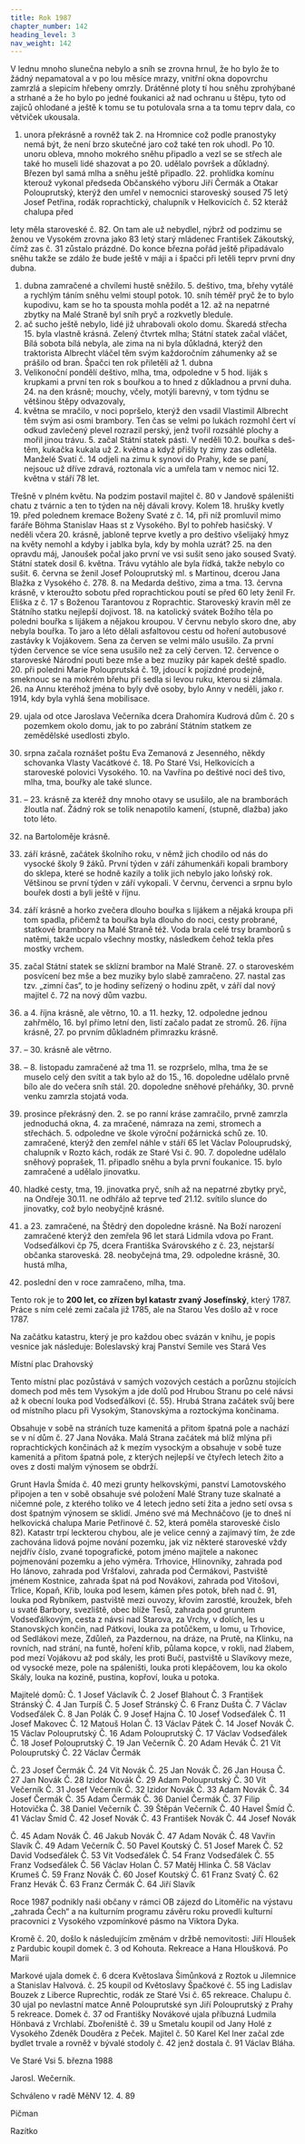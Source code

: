 ```yaml
---
title: Rok 1987
chapter_number: 142
heading_level: 3
nav_weight: 142
---
```




V lednu mnoho slunečna nebylo a sníh se zrovna hrnul, že ho bylo že to žádný nepamatoval a v po­
lou měsíce mrazy, vnitřní okna dopovrchu zamrzlá a slepicím hřebeny omrzly. Drátěnné ploty tí­
hou sněhu zprohýbané a strhané a že ho bylo po jedné foukanici až nad ochranu u štěpu, tyto od
zajíců ohlodané a ještě k tomu se tu potulovala srna a ta tomu teprv dala, co větviček ukousala.
1. unora překrásně a rovněž tak 2. na Hromnice což podle pranostyky nemá být, že není brzo
skutečné jaro což také ten rok uhodl. Po 10. unoru obleva, mnoho mokrého sněhu připadlo a vezl
se se střech ale také ho museli lidé shazovat a po 20. udělalo površek a důkladný.
Březen byl samá mlha a sněhu ještě připadlo. 22. prohlídka komínu kterouž vykonal předseda
Občanského výboru Jiří Čermák a Otakar Polouprutský, kterýž den umřel v nemocnici staroveský
soused 75 letý Josef Petřina, rodák roprachtický, chalupník v Helkovicích č. 52 kteráž chalupa před


lety měla staroveské č. 82. On tam ale už nebydlel, nýbrž od podzimu se ženou ve Vysokém zrovna
jako 83 letý starý mládenec František Zákoutský, čímž zas č. 31 zůstalo prázdné.
Do konce března pořád ještě připadávalo sněhu takže se zdálo že bude ještě v máji a i špačci při­
letěli teprv první dny dubna.
1. dubna zamračené a chvílemi hustě sněžilo. 5. deštivo, tma, břehy vytálé a rychlým táním sněhu
velmi stoupl potok. 10. sníh téměř pryč že to bylo kupodivu, kam se ho ta spousta mohla podět
a 12. až na nepatrné zbytky na Malé Straně byl sníh pryč a rozkvetly bledule.
14. ač sucho ještě nebylo, lidé již uhrabovali okolo domu. Škaredá střecha 15. byla vlastně krásná.
Zelený čtvrtek mlha; Státní statek začal vláčet, Bílá sobota bílá nebyla, ale zima na ni byla důkladná,
kterýž den traktorista Albrecht vláčel těm svým každoročním záhumenky až se prášilo od bran.
Špačci ten rok přiletěli až 1. dubna
20. Velikonoční pondělí deštivo, mlha, tma, odpoledne v 5 hod. liják s krupkami a první ten rok
s bouřkou a to hned z důkladnou a první duha. 24. na den krásně; mouchy, včely, motýli barevný,
v tom týdnu se většinou štěpy odvazovaly,
2. května se mračilo, v noci popršelo, kterýž den vsadil Vlastimil Albrecht těm svým asi osmi
brambory. Ten čas se velmi po lukách rozmohl čert ví odkud zavlečený plevel rozrazil perský, jenž
tvořil rozsáhlé plochy a mořil jinou trávu. 5. začal Státní statek pásti. V neděli 10.2. bouřka s deš­
těm, kukačka kukala už 2. května a když přišly ty zimy zas odletěla. Manželé Svatí č. 14 odjeli na
zimu k synovi do Prahy, kde se paní, nejsouc už dříve zdravá, roztonala víc a umřela tam v nemoc­
nici 12. května v stáří 78 let.

Třešně v plném květu. Na podzim postavil majitel č. 80 v Jandově spáleništi chatu z tvárnic a ten­
to týden na něj dávali krovy. Kolem 18. hrušky kvetly 19. před polednem kremace Boženy Svaté
z č. 14, při níž promluvil mimo faráře Böhma Stanislav Haas st z Vysokého. Byl to pohřeb hasičský.
V neděli včera 20. krásně, jabloně teprve kvetly a pro deštivo všelijaký hmyz na květy nemohl
a kdyby i jablka byla, kdy by mohla uzrát?
25. na den opravdu máj, Janoušek počal jako první ve vsi sušit seno jako soused Svatý. Státní
statek dosil 6. května. Trávu vytáhlo ale byla řídká, takže nebylo co sušit.
6. června se ženil Josef Polouprutský ml. s Martinou, dcerou Jana Blažka z Vysokého č. 278. 8. na
Medarda deštivo, zima a tma. 13. června krásně, v kteroužto sobotu před roprachtickou poutí se
před 60 lety ženil Fr. Eliška z č. 17 s Boženou Tarantovou z Roprachtic. Staroveský kravín měl ze
Státního statku nejlepší dojivost.
18. na katolický svátek Božího těla po poledni bouřka s lijákem a nějakou kroupou. V červnu
nebylo skoro dne, aby nebyla bouřka. To jaro a léto dělali asfaltovou cestu od hoření autobusové
zastávky k Vojákovem. Sena za červen se velmi málo usušilo.
Za první týden července se více sena usušilo než za celý červen.
12. července o staroveské Národní pouti beze mše a bez muziky pár kapek deště spadlo. 20. při
poledni Marie Polouprutská č. 19, jdoucí k pojízdné prodejně, smeknouc se na mokrém břehu při­
sedla si levou ruku, kterou si zlámala.
26. na Annu kteréhož jména to byly dvě osoby, bylo Anny v neděli, jako r. 1914, kdy byla vyhlá­
šena mobilisace.

29. ujala od otce Jaroslava Večerníka dcera Drahomíra Kudrová dům č. 20 s pozemkem okolo
domu, jak to po zabrání Státním statkem ze zemědělské usedlosti zbylo.
3. srpna začala roznášet poštu Eva Zemanová z Jesenného, někdy schovanka Vlasty Vacátkové
č. 18. Po Staré Vsi, Helkovicích a staroveské polovici Vysokého. 10. na Vavřína po deštivé noci deš­
tivo, mlha, tma, bouřky ale také slunce.
20. – 23. krásně za kteréž dny mnoho otavy se usušilo, ale na bramborách žloutla nať. Žádný rok
se tolik nenapotilo kamení, (stupně, dlažba) jako toto léto.


24. na Bartoloměje krásně.
1. září krásně, začátek školního roku, v němž jich chodilo od nás do vysocké školy 9 žáků. První
týden v září záhumenkáři kopali brambory do sklepa, které se hodně kazily a tolik jich nebylo jako
loňský rok. Většinou se první týden v září vykopali. V červnu, červenci a srpnu bylo bouřek dosti
a byli ještě v říjnu.
23. září krásně a horko zvečera dlouho bouřka s lijákem a nějaká kroupa při tom spadla, přičemž
ta bouřka byla dlouho do noci, cesty probrané, statkové brambory na Malé Straně též. Voda brala
celé trsy bramborů s natěmi, takže ucpalo všechny mostky, následkem čehož tekla přes mostky
vrchem.

26. začal Státní statek se sklízní brambor na Malé Straně. 27. o staroveském posvícení bez mše
a bez muziky bylo slabě zamračeno. 27. nastal zas tzv. „zimní čas“, to je hodiny seřízený o hodinu
zpět, v září dal nový majitel č. 72 na nový dům vazbu.
3. a 4. října krásně, ale větrno, 10. a 11. hezky, 12. odpoledne jednou zahřmělo, 16. byl přímo
letní den, listí začalo padat ze stromů. 26. října krásně, 27. po prvním důkladném přimrazku krásně.
28. – 30. krásně ale větrno.

5. – 8. listopadu zamračené až tma 11. se rozpršelo, mlha, tma že se muselo celý den svítit a tak
bylo až do 15., 16. dopoledne udělalo prvně bílo ale do večera sníh stál. 20. dopoledne sněhové
přeháňky, 30. prvně venku zamrzla stojatá voda.
1. prosince překrásný den. 2. se po ranní kráse zamračilo, prvně zamrzla jednoduchá okna, 4. za­
mračené, námraza na zemi, stromech a střechách. 5. odpoledne ve škole výroční požárnická schů­
ze. 10. zamračené, kterýž den zemřel náhle v stáří 65 let Václav Polouprudský, chalupník v Rozto­
kách, rodák ze Staré Vsi č. 90. 7. dopoledne udělalo sněhový poprašek, 11. připadlo sněhu a byla
první foukanice. 15. bylo zamračené a udělalo jinovatku.
18. hladké cesty, tma, 19. jinovatka pryč, sníh až na nepatrné zbytky pryč, na Ondřeje 30.11. ne­
odhřálo až teprve teď 21.12. svítilo slunce do jinovatky, což bylo neobyčjně krásné.
22. a 23. zamračené, na Štědrý den dopoledne krásně. Na Boží narození zamračené kterýž den
zemřela 96 let stará Lidmila vdova po Frant. Vodseďálkovi čp 75, dcera Františka Svárovského
z č. 23, nejstarší občanka staroveská. 28. neobyčejná tma, 29. odpoledne krásně, 30. hustá mlha,
31. poslední den v roce zamračeno, mlha, tma.


Tento rok je to **200 let, co zřízen byl katastr zvaný Josefínský**, který 1787. Práce s ním celé zemi
začala již 1785, ale na Starou Ves došlo až v roce 1787.


Na začátku katastru, který je pro každou obec svázán v knihu, je popis vesnice jak následuje:
Boleslavský kraj
Panství Semile ves Stará Ves

Místní plac Drahovský


Tento místní plac pozůstává v samých vozových cestách a porůznu stojících domech pod měs­
tem Vysokým a jde dolů pod Hrubou Stranu po celé návsi až k obecní louka pod Vodseďálkovi
(č. 55).
Hrubá Strana začátek svůj bere od místního placu při Vysokým, Stanovskýma a roztockýma
končinama.

Obsahuje v sobě na stráních tuze kamenitá a přitom špatná pole a nachází se v ní dům č. 27 Jana
Nováka. Malá Strana začátek má blíž mlýna při roprachtických končinách až k mezím vysockým
a obsahuje v sobě tuze kamenitá a přitom špatná pole, z kterých nejlepší ve čtyřech letech žito
a oves z dosti malým výnosem se obdrží.


Grunt Havla Šmída č. 40 mezi grunty helkovskými, panství Lamotovského připojen a ten v sobě
obsahuje své položení Malé Strany tuze skalnaté a ničemné pole, z kterého toliko ve 4 letech jedno
setí žita a jedno setí ovsa s dost špatným výnosem se sklidí. Jméno své má Mechnáčovo (je to dneš­
ní helkovická chalupa Marie Petřinové č. 52, která poměla staroveské čislo 82).
Katastr trpí leckterou chybou, ale je velice cenný a zajímavý tím, že zde zachována lidová pojme­
nování pozemku, jak viz některé staroveské vždy nejdřív číslo, zvané topografické, potom jméno
majitele a nakonec pojmenování pozemku a jeho výměra. Trhovice, Hlinovníky, zahrada pod Ho­
lánovo, zahrada pod Vršťalovi, zahrada pod Čermákovi, Pastviště jménem Kostnice, zahrada špat­
ná pod Novákovi, zahrada pod Vitošovi, Trlice, Kopaň, Křib, louka pod lesem, kámen přes potok,
břeh nad č. 91, louka pod Rybníkem, pastviště mezi ouvozy, křovím zarostlé, kroužek, břeh u svaté
Barbory, svezliště, obec blíže Tesů, zahrada pod gruntem Vodseďálkovým, cesta z návsi nad Starova,
za Vrchy, v dolích, les u Stanovských končin, nad Pátkovi, louka za potůčkem, u lomu, u Trhovice,
od Sedlákovi meze, Zdůleň, za Pazdernou, na dráze, na Prutě, na Klinku, na rovních, nad strání, na
funtě, hoření křib, půlama kopce, v rokli, nad žlabem, pod mezí Vojákovu až pod skály, les proti
Bučí, pastviště u Slavíkovy meze, od vysocké meze, pole na spáleništi, louka proti klepáčovem, lou­
ka okolo Skály, louka na kozině, pustina, kopřoví, louka u potoka.



Majitelé domů:
Č. 1 Josef Václavík
Č. 2 Josef Blahout
Č. 3 František Stránský
Č. 4 Jan Turpíš
Č. 5 Josef Stránský
Č. 6 Franz Dušta
Č. 7 Václav Vodseďálek
Č. 8 Jan Polák
Č. 9 Josef Hajna
Č. 10 Josef Vodseďálek
Č. 11 Josef Makovec
Č. 12 Matouš Holan
Č. 13 Václav Pátek
Č. 14 Josef Novák
Č. 15 Václav Polouprutský
Č. 16 Adam Polouprutský
Č. 17 Václav Vodseďálek
Č. 18 Josef Polouprutský
Č. 19 Jan Večerník
Č. 20 Adam Hevák
Č. 21 Vít Polouprutský
Č. 22 Václav Čermák



Č. 23 Josef Čermák
Č. 24 Vít Novák
Č. 25 Jan Novák
Č. 26 Jan Housa
Č. 27 Jan Novák
Č. 28 Izidor Novák
Č. 29 Adam Polouprutský
Č. 30 Vít Večerník
Č. 31 Josef Večerník
Č. 32 Izidor Novák
Č. 33 Adam Novák
Č. 34 Josef Čermák
Č. 35 Adam Čermák
Č. 36 Daniel Čermák
Č. 37 Filip Hotovička
Č. 38 Daniel Večerník
Č. 39 Štěpán Večerník
Č. 40 Havel Šmíd
Č. 41 Václav Šmíd
Č. 42 Josef Novák
Č. 43 František Novák
Č. 44 Josef Novák



Č. 45 Adam Novák
Č. 46 Jakub Novák
Č. 47 Adam Novák
Č. 48 Vavřin Slavík
Č. 49 Adam Večerník
Č. 50 Pavel Koutský
Č. 51 Josef Marek
Č. 52 David Vodseďálek
Č. 53 Vít Vodseďálek
Č. 54 Franz Vodseďálek
Č. 55 Franz Vodseďálek
Č. 56 Václav Holan
Č. 57 Matěj Hlinka
Č. 58 Václav Krumeš
Č. 59 Franz Novák
Č. 60 Josef Koutský
Č. 61 Franz Svatý
Č. 62 Franz Hevák
Č. 63 Franz Čermák
Č. 64 Jiří Slavík



Roce 1987 podnikly naši občany v rámci OB zájezd do Litoměřic na výstavu „zahrada Čech“ a na
kulturním programu závěru roku provedli kulturní pracovnici z Vysokého vzpomínkové pásmo na
Viktora Dyka.


Kromě č. 20, došlo k následujícím změnám v držbě nemovitosti:
Jiří Hloušek z Pardubic koupil domek č. 3 od Kohouta. Rekreace a Hana Hloušková. Po Marii


Markové ujala domek č. 6 dcera Květoslava Šimůnková z Roztok u Jilemnice a Stanislav Halvová.
č. 25 koupil od Květoslavy Špačkové č. 55 ing Ladislav Bouzek z Liberce Ruprechtic, rodák ze Staré
Vsi č. 65 rekreace. Chalupu č. 30 ujal po nevlastní matce Anně Polouprutské syn Jiří Polouprutský
z Prahy 5 rekreace.
Domek č. 37 od Františky Novákové ujala příbuzná Ludmila Hönbavá z Vrchlabí. Zbořeniště
č. 39 u Smetalu koupil od Jany Holé z Vysokého Zdeněk Douděra z Peček. Majitel č. 50 Karel Kel­
lner začal zde bydlet trvale a rovněž v bývalé stodoly č. 42 jenž dostala č. 91 Václav Bláha.


Ve Staré Vsi 5. března 1988

Jarosl. Wečerník.

Schváleno v radě MěNV 12. 4. 89

Pičman

Razítko
